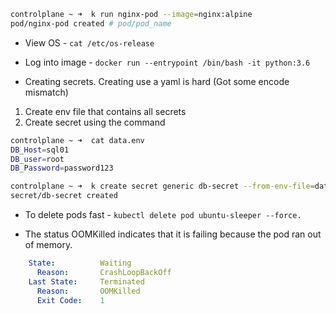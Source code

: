 ```bash
controlplane ~ ➜  k run nginx-pod --image=nginx:alpine
pod/nginx-pod created # pod/pod_name
```

- View OS - `cat /etc/os-release`
- Log into image - `docker run --entrypoint /bin/bash -it python:3.6`

- Creating secrets. Creating use a yaml is hard (Got some encode mismatch)
1. Create env file that contains all secrets
2. Create secret using the command 
```bash
controlplane ~ ➜  cat data.env 
DB_Host=sql01
DB_user=root
DB_Password=password123

controlplane ~ ➜  k create secret generic db-secret --from-env-file=data.env
secret/db-secret created
```

- To delete pods fast - `kubectl delete pod ubuntu-sleeper --force.`

- The status OOMKilled indicates that it is failing because the pod ran out of memory. 
```yaml
    State:          Waiting
      Reason:       CrashLoopBackOff
    Last State:     Terminated
      Reason:       OOMKilled
      Exit Code:    1
```
